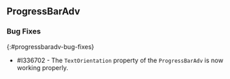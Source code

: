 ## ProgressBarAdv

### Bug Fixes
{:#progressbaradv-bug-fixes}

* \#I336702 - The `TextOrientation` property of the `ProgressBarAdv` is now working properly.